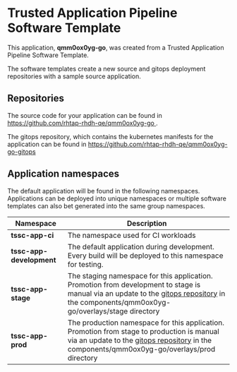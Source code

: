 # Trusted Application Pipeline Software Template

This application, **qmm0ox0yg-go**, was created from a Trusted Application Pipeline Software Template.

The software templates create a new source and gitops deployment repositories with a sample source application. 

## Repositories

The source code for your application can be found in [https://github.com/rhtap-rhdh-qe/qmm0ox0yg-go ](https://github.com/rhtap-rhdh-qe/qmm0ox0yg-go ).
 
The gitops repository, which contains the kubernetes manifests for the application can be found in 
[https://github.com/rhtap-rhdh-qe/qmm0ox0yg-go-gitops ](https://github.com/rhtap-rhdh-qe/qmm0ox0yg-go-gitops ) 

## Application namespaces 

The default application will be found in the following namespaces. Applications can be deployed into unique namespaces or multiple software templates can also bet generated into the same group namespaces.  

|  Namespace   |  Description   |  
| -------- | -------- |
| **tssc-app-ci** | The namespace used for CI workloads |
| **tssc-app-development** | The default application during development. Every build will be deployed to this namespace for testing. |
| **tssc-app-stage** | The staging namespace for this application. Promotion from development to stage is manual via an update to the [gitops repository](https://github.com/rhtap-rhdh-qe/qmm0ox0yg-go-gitops ) in the components/qmm0ox0yg-go/overlays/stage directory |
| **tssc-app-prod** | The production namespace for this application. Promotion from stage to production is manual via an update to the [gitops repository](https://github.com/rhtap-rhdh-qe/qmm0ox0yg-go-gitops ) in the components/qmm0ox0yg-go/overlays/prod directory |